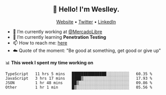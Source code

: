 <h2 align="center">👋 Hello! I'm Weslley.</h2>
<p align="center">
  <a href="http://weslleyneri.com.br">Website</a> •
  <a href="https://twitter.com/Weslley_Neri">Twitter</a> •
  <a href="https://www.linkedin.com/in/weslley-neri-3658908b">LinkedIn</a>
</p>


- 🔭 I’m currently working at [@MercadoLibre](https://github.com/mercadolibre)
- 🌱 I’m currently learning **Penetration Testing**
- 📫 How to reach me: [here](mailto:weslley39@gmail.com)
- ☁️ Quote of the moment: "Be good at something, get good or give up"

📊 **This week I spent my time working on**
<!--START_SECTION:waka-->

```text
TypeScript   11 hrs 5 mins   ███████████████░░░░░░░░░░   60.35 %
JavaScript   3 hrs 17 mins   ████▒░░░░░░░░░░░░░░░░░░░░   17.93 %
JSON         1 hr 48 mins    ██▒░░░░░░░░░░░░░░░░░░░░░░   09.86 %
Other        1 hr 1 min      █▒░░░░░░░░░░░░░░░░░░░░░░░   05.56 %
```

<!--END_SECTION:waka-->

<!-- Inspired by https://github.com/gruselhaus/gruselhaus -->